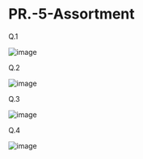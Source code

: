# PR.-5-Assortment

Q.1

![image](https://github.com/user-attachments/assets/8d3f7d20-2697-4f18-86b4-e2b4357cf3a9)

Q.2

![image](https://github.com/user-attachments/assets/6142b3a2-6511-4299-b240-9d8aa12f8276)


Q.3

![image](https://github.com/user-attachments/assets/b609540f-6a01-47e9-8aeb-0ddab9fdc5d0)

Q.4

![image](https://github.com/user-attachments/assets/92c3b1c5-530b-45c1-ba3e-2d7335ad9f04)

